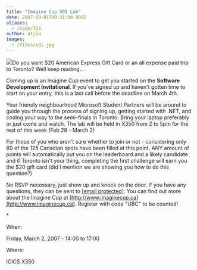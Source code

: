```yaml
---
title: "Imagine Cup SDI Lab"
date: 2007-03-01T00:31:00.000Z
aliases:
  - /node/713
author: atjia
images:
  - /files/sdi.jpg
---
```


![](/files/sdi.jpg)Do you want $20 American Express Gift Card or an all expense paid trip to Toronto? Well keep reading...

Coming up is an Imagine Cup event to get you started on the **Software Development Invitational**. If you've signed up and haven't gotten time to start on your entry, this is a last call before the deadline on March 4th.

Your friendly neighbourhood Microsoft Student Partners will be around to guide you through the process of signing up, getting started with .NET, and coding your way to the semi-finals in Toronto. Bring your laptop preferably or just come and watch. The lab will be held in X350 from 2 to 5pm for the rest of this week (Feb 28 - March 2)

For those of you who aren't sure whether to join or not - considering only 60 of the 125 Canadian spots have been filled at this point, ANY amount of points will automatically put you on the leaderboard and a likely candidate and if Toronto isn't your thing, completing the first challenge will earn you the $20 gift card (did I mention we are showing you how to do this question?)

No RSVP necessary, just show up and knock on the door. If you have any questions, they can be sent to [\[email protected\]](/cdn-cgi/l/email-protection#721f1b11001d011d140632061a17110710175c1113). You can find out more about the Imagine Cup at [http://www.imaginecup.ca](http://www.imaginecup.ca). Register with code "UBC" to be counted!

\*

When: 

Friday, March 2, 2007 - 14:00 to 17:00

Where: 

ICICS X350
